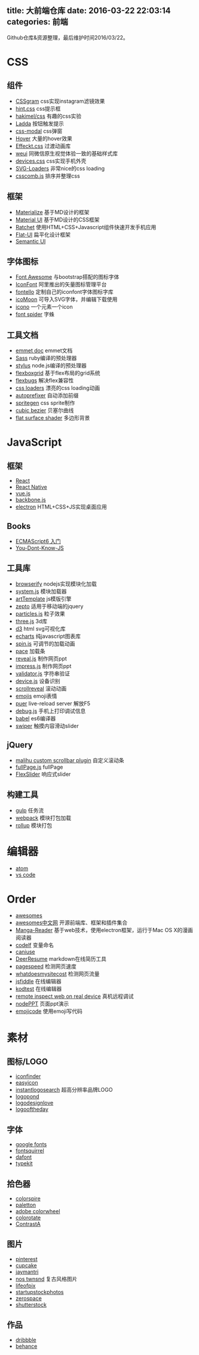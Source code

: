 title: 大前端仓库
date: 2016-03-22 22:03:14
categories: 前端
---

Github仓库&资源整理，最后维护时间2016/03/22。

<!-- more -->

# CSS
## 组件
- [CSSgram](https://github.com/una/CSSgram) css实现instagram滤镜效果
- [hint.css](https://github.com/chinchang/hint.css) css提示框
- [hakimel/css](https://github.com/hakimel/css) 有趣的css实验
- [Ladda](https://github.com/hakimel/Ladda) 按钮触发提示
- [css-modal](http://drublic.github.io/css-modal/#!) css弹窗
- [Hover](https://github.com/IanLunn/Hover) 大量的hover效果
- [Effeckt.css](https://github.com/h5bp/Effeckt.css) 过渡动画库
- [weui](https://github.com/weui/weui) 同微信原生视觉体验一致的基础样式库
- [devices.css](https://github.com/marvelapp/devices.css) css实现手机外壳
- [SVG-Loaders](https://github.com/SamHerbert/SVG-Loaders) 非常nice的css loading
- [csscomb.js](https://github.com/csscomb/csscomb.js) 排序并整理css

## 框架
- [Materialize](https://github.com/Dogfalo/materialize) 基于MD设计的框架
- [Material UI](https://github.com/callemall/material-ui) 基于MD设计的CSS框架
- [Ratchet](http://goratchet.com/) 使用HTML+CSS+Javascript组件快速开发手机应用
- [Flat-UI](https://github.com/designmodo/Flat-UI) 扁平化设计框架
- [Semantic UI](https://github.com/semantic-org/semantic-ui/)

## 字体图标
- [Font Awesome](https://github.com/FortAwesome/Font-Awesome/) 与bootstrap搭配的图标字体
- [IconFont](http://iconfont.cn/) 阿里推出的矢量图标管理平台
- [fontello](http://fontello.com/) 定制自己的iconfont字体图标字库
- [icoMoon](https://icomoon.io/app/#/select) 可导入SVG字体，并编辑下载使用
- [icono](https://github.com/saeedalipoor/icono) 一个元素一个icon
- [font spider](http://font-spider.org/#about) 字蛛

## 工具文档
- [emmet doc](http://docs.emmet.io/cheat-sheet/) emmet文档
- [Sass](https://github.com/sass/sass) ruby编译的预处理器
- [stylus](https://github.com/stylus/stylus) node.js编译的预处理器
- [flexboxgrid](https://github.com/kristoferjoseph/flexboxgrid) 基于flex布局的grid系统
- [flexbugs](https://github.com/philipwalton/flexbugs) 解决flex兼容性
- [css loaders](https://github.com/lukehaas/css-loaders) 漂亮的css loading动画
- [autoprefixer](https://github.com/postcss/autoprefixer) 自动添加前缀
- [spritegen](http://www.cn.spritegen.website-performance.org/) css sprite制作
- [cubic bezier](http://cubic-bezier.com/#.17,.67,.83,.67) 贝塞尔曲线
- [flat surface shader](http://matthew.wagerfield.com/flat-surface-shader/) 多边形背景


# JavaScript

## 框架
- [React](https://github.com/facebook/react)
- [React Native](https://github.com/facebook/react-native)
- [vue.js](https://github.com/vuejs/vue)
- [backbone.js](https://github.com/jashkenas/backbone)
- [electron](https://github.com/atom/electron) HTML+CSS+JS实现桌面应用

## Books
- [ECMAScript6 入门](http://es6.ruanyifeng.com/)
- [You-Dont-Know-JS](https://github.com/csscomb/csscomb.js)

## 工具库
- [browserify](https://github.com/substack/browserify-website) nodejs实现模块化加载
- [system.js](https://github.com/mrdoob/system.js) 模块加载器
- [artTemplate](https://github.com/aui/artTemplate) js模版引擎
- [zepto](https://github.com/madrobby/zepto) 适用于移动端的jquery
- [particles.js](https://github.com/VincentGarreau/particles.js) 粒子效果
- [three.js](https://github.com/mrdoob/three.js) 3d库
- [d3](https://github.com/mbostock/d3) html svg可视化库
- [echarts](https://github.com/ecomfe/echarts) 纯javascript图表库
- [spin.js](http://spin.js.org/) 可调节的加载动画
- [pace](https://github.com/HubSpot/pace) 加载条
- [reveal.js](https://github.com/hakimel/reveal.js) 制作网页ppt
- [impress.js](https://github.com/impress/impress.js) 制作网页ppt
- [validator.js](https://github.com/chriso/validator.js) 字符串验证
- [device.js](https://github.com/matthewhudson/device.js) 设备识别
- [scrollreveal](https://github.com/jlmakes/scrollreveal.js) 滚动动画
- [emojis](https://github.com/arvida/emoji-cheat-sheet.com) emoji表情
- [puer](https://github.com/leeluolee/puer) live-reload server 解放F5
- [debug.js](https://github.com/binnng/debug.js) 手机上打印调试信息
- [babel](https://github.com/babel/babel) es6编译器
- [swiper](https://github.com/nolimits4web/Swiper) 触摸内容滑动slider

## jQuery
- [malihu custom scrollbar plugin](https://github.com/malihu/malihu-custom-scrollbar-plugin) 自定义滚动条
- [fullPage.js](https://github.com/alvarotrigo/fullPage.js) fullPage
- [FlexSlider](https://github.com/woothemes/FlexSlider) 响应式slider

## 构建工具
- [gulp](https://github.com/gulpjs/gulp) 任务流
- [webpack](https://github.com/webpack/webpack) 模块打包加载
- [rollup](https://github.com/rollup/rollup) 模块打包

# 编辑器
- [atom](https://github.com/atom/atom)
- [vs code](https://github.com/Microsoft/vscode/)

# Order
- [awesomes](https://github.com/sindresorhus/awesome)
- [awesomes中文网](https://www.awesomes.cn/) 开源前端库、框架和插件集合
- [Manga-Reader](Manga-Reader) 基于web技术，使用electron框架，运行于Mac OS X的漫画阅读器
- [codelf](https://github.com/unbug/codelf) 变量命名
- [caniuse](http://caniuse.com/)
- [DeerResume](https://github.com/geekcompany/DeerResume) markdown在线简历工具
- [pagespeed](https://developers.google.com/speed/pagespeed/insights/) 检测网页速度
- [whatdoesmysitecost](https://whatdoesmysitecost.com/) 检测网页流量
- [jsfiddle](https://jsfiddle.net/) 在线编辑器
- [kodtest](http://kodtest.com/) 在线编辑器
- [remote inspect web on real device](https://github.com/jieyou/remote_inspect_web_on_real_device) 真机远程调试
- [nodePPT](https://github.com/ksky521/nodePPT) 页面ppt演示
- [emojicode](https://github.com/emojicode/emojicode) 使用emoji写代码

# 素材
## 图标/LOGO
- [iconfinder](https://www.iconfinder.com/)
- [easyicon](http://www.easyicon.net/)
- [instantlogosearch](http://instantlogosearch.com/) 超高分辨率品牌LOGO
- [logopond](http://logopond.com/)
- [logodesignlove](http://www.logodesignlove.com/)
- [logooftheday](http://logooftheday.com/)

## 字体
- [google fonts](https://www.google.com/fonts/)
- [fontsquirrel](http://www.fontsquirrel.com/)
- [dafont](http://www.dafont.com/)
- [typekit](https://typekit.com/)

## 拾色器
- [colorspire](http://www.colorspire.com/)
- [paletton](http://paletton.com/#uid=1000u0kllllaFw0g0qFqFg0w0aF)
- [adobe colorwheel](https://color.adobe.com/zh/create/color-wheel/)
- [colorotate](http://web.colorotate.org/)
- [ContrastA](http://www.dasplankton.de/ContrastA/)

## 图片
- [pinterest](https://www.pinterest.com/)
- [cupcake](http://cupcake.nilssonlee.se/)
- [jaymantri](http://jaymantri.com/)
- [nos twnsnd](http://nos.twnsnd.co/) 复古风格图片
- [lifeofpix](http://www.lifeofpix.com/)
- [startupstockphotos](http://startupstockphotos.com/)
- [zerospace](http://zerospace.asika.tw/)
- [shutterstock](http://www.shutterstock.com/zh/)

## 作品
- [dribbble](https://dribbble.com/)
- [behance](https://www.behance.net/)
